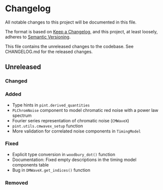 # Changelog
All notable changes to this project will be documented in this file.

The format is based on [Keep a Changelog](https://keepachangelog.com/en/1.0.0/),
and this project, at least loosely, adheres to [Semantic Versioning](https://semver.org/spec/v2.0.0.html).

This file contains the unreleased changes to the codebase. See CHANGELOG.md for
the released changes.

## Unreleased
### Changed
### Added
- Type hints in `pint.derived_quantities`
- `PLChromNoise` component to model chromatic red noise with a power law spectrum
- Fourier series representation of chromatic noise (`CMWaveX`)
- `pint.utils.cmwavex_setup` function
- More validation for correlated noise components in `TimingModel`
### Fixed
- Explicit type conversion in `woodbury_dot()` function
- Documentation: Fixed empty descriptions in the timing model components table
- Bug in `DMWaveX.get_indices()` function
### Removed
